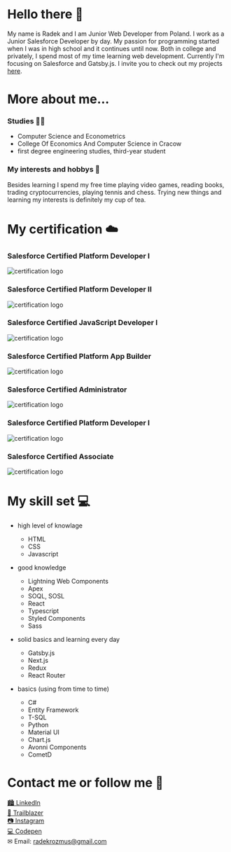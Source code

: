 # Hello there 👋

My name is Radek and I am Junior Web Developer from Poland. I work as a Junior Salesforce Developer by day. My passion for programming started when I was in high school and it continues until now. Both in college and privately, I spend most of my time learning web development. Currently I'm focusing on Salesforce and Gatsby.js. I invite you to check out my projects [here](https://github.com/radioDevCreations?tab=repositories "my repositories").


# More about me...

### Studies 👨‍🎓
* Computer Science and Econometrics
* College Of Economics And Computer Science in Cracow
* first degree engineering studies, third-year student

### My interests and hobbys 🎾
Besides learning I spend my free time playing video games, reading books, trading cryptocurrencies, playing tennis and chess. Trying new things and learning my interests is definitely my cup of tea.

# My certification ☁️

### Salesforce Certified Platform Developer I

![certification logo](https://github.com/radioDevCreations/radioDevCreations/blob/main/Data-Architect.png)

### Salesforce Certified Platform Developer II

![certification logo](https://github.com/radioDevCreations/radioDevCreations/blob/main/Platform_developer_2.png)

### Salesforce Certified JavaScript Developer I

![certification logo](https://github.com/radioDevCreations/radioDevCreations/blob/main/javascript_developer_1.png)

### Salesforce Certified Platform App Builder

![certification logo](https://github.com/radioDevCreations/radioDevCreations/blob/main/Platform-App-Builder.png)

### Salesforce Certified Administrator

![certification logo](https://github.com/radioDevCreations/radioDevCreations/blob/main/Administrator.png)

### Salesforce Certified Platform Developer I

![certification logo](https://github.com/radioDevCreations/radioDevCreations/blob/main/platform_developer_1.png)

### Salesforce Certified Associate

![certification logo](https://github.com/radioDevCreations/radioDevCreations/blob/main/Associate.png)

# My skill set 💻

* high level of knowlage
  * HTML
  * CSS
  * Javascript

* good knowledge
  * Lightning Web Components
  * Apex
  * SOQL, SOSL
  * React
  * Typescript
  * Styled Components
  * Sass

* solid basics and learning every day
  * Gatsby.js
  * Next.js
  * Redux
  * React Router

* basics (using from time to time)
  * C#
  * Entity Framework
  * T-SQL
  * Python
  * Material UI
  * Chart.js
  * Avonni Components
  * CometD

# Contact me or follow me 💬
[🏙 LinkedIn](https://www.linkedin.com/in/radek-rozmus-5820b41a4/ "radioDevCreations on LinkedIn")<br>
[🌄 Trailblazer](https://trailblazer.me/id/radekrozmus)<br>
[📷 Instagram](https://www.instagram.com/radiodevcreations/ "radioDevCreations on LinkedIn")<br>
[💻 Codepen](https://codepen.io/radiodevcreations/ "radioDevCreations on Codepen")<br>
✉ Email: [radekrozmus@gmail.com](https://www.instagram.com/radiodevcreations/ "radioDevCreations on LinkedIn")<br>
